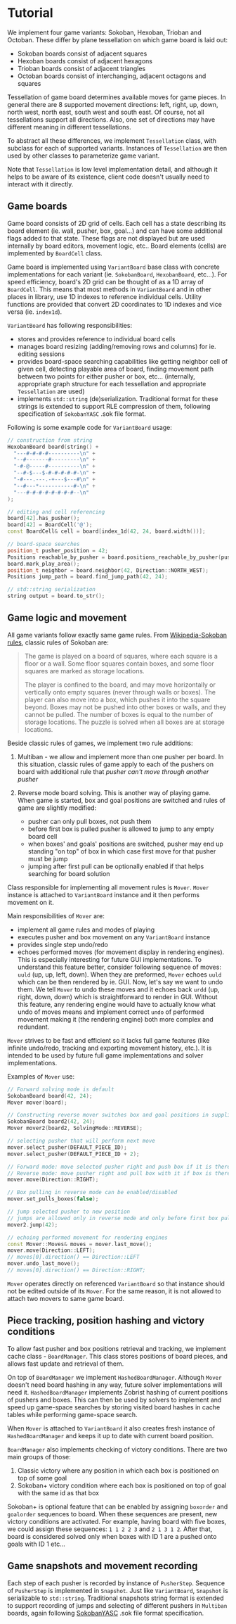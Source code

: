 # Tutorial

We implement four game variants: Sokoban, Hexoban, Trioban and Octoban. These differ by
plane tessellation on which game board is laid out:

- Sokoban boards consist of adjacent squares
- Hexoban boards consist of adjacent hexagons
- Trioban boards consist of adjacent triangles
- Octoban boards consist of interchanging, adjacent octagons and squares

Tessellation of game board determines available moves for game pieces. In general there
are 8 supported movement directions: left, right, up, down, north west, north east,
south west and south east. Of course, not all tessellations support all directions.
Also, one set of directions may have different meaning in different tessellations.

To abstract all these differences, we implement `Tessellation` class, with subclass for
each of supported variants. Instances of `Tessellation` are then used by other classes
to parameterize game variant.

Note that `Tessellation` is low level implementation detail, and although it helps to be
aware of its existence, client code doesn't usually need to interact with it directly.

## Game boards

Game board consists of 2D grid of cells. Each cell has a state describing its board
element (ie. wall, pusher, box, goal...) and can have some additional flags added to
that state. These flags are not displayed but are used internally by board editors,
movement logic, etc.. Board elements (cells) are implemented by `BoardCell` class.

Game board is implemented using `VariantBoard` base class with concrete implementations
for each variant (ie. `SokobanBoard`, `HexobanBoard`, etc...). For speed efficiency,
board's 2D grid can be thought of as a 1D array of `BoardCell`.  This means that most
methods in `VariantBoard` and in other places in library, use 1D indexes to reference
individual cells. Utility functions are provided that convert 2D coordinates to 1D
indexes and vice versa (ie. `index1d`).

`VariantBoard` has following responsibilities:

- stores and provides reference to individual board cells
- manages board resizing (adding/removing rows and columns) for ie. editing sessions
- provides board-space searching capabilities like getting neighbor cell of given
  cell, detecting playable area of board, finding movement path between two points
  for either pusher or box, etc... (internally, appropriate graph structure for each
  tessellation and appropriate `Tessellation` are used)
- implements `std::string` (de)serialization. Traditional format for these strings is
  extended to support RLE compression of them, following specification of
  `SokobanYASC` .sok file format.

Following is some example code for `VariantBoard` usage:

```cpp
// construction from string
HexobanBoard board(string() +
  "---#-#-#-#----------\n" +
  "--#-------#---------\n" +
  "-#-@-----#----------\n" +
  "--#-$---$-#-#-#-#-#-\n" +
  "-#---.---.-+---$---#\n" +
  "--#---*-----------#-\n" +
  "---#-#-#-#-#-#-#-#--\n"
);

// editing and cell referencing
board[42].has_pusher();
board[42] = BoardCell('@');
const BoardCell& cell = board[index_1d(42, 24, board.width())];

// board-space searches
position_t pusher_position = 42;
Positions reachable_by_pusher = board.positions_reachable_by_pusher(pusher_position);
board.mark_play_area();
position_t neighbor = board.neighbor(42, Direction::NORTH_WEST);
Positions jump_path = board.find_jump_path(42, 24);

// std::string serialization
string output = board.to_str();
```

## Game logic and movement

All game variants follow exactly same game rules. From [Wikipedia-Sokoban rules],
classic rules of Sokoban are:

> The game is played on a board of squares, where each square is a floor or a wall.
> Some floor squares contain boxes, and some floor squares are marked as storage
> locations.
>
> The player is confined to the board, and may move horizontally or vertically onto
> empty squares (never through walls or boxes). The player can also move into a box,
> which pushes it into the square beyond. Boxes may not be pushed into other boxes or
> walls, and they cannot be pulled. The number of boxes is equal to the number of
> storage locations. The puzzle is solved when all boxes are at storage locations.

Beside classic rules of games, we implement two rule additions:

1. Multiban - we allow and implement more than one pusher per board. In this
   situation, classic rules of game apply to each of the pushers on board with
   additional rule that *pusher can't move through another pusher*
2. Reverse mode board solving. This is another way of playing game. When game is
   started, box and goal positions are switched and rules of game are slightly
   modified:

    - pusher can only pull boxes, not push them
    - before first box is pulled pusher is allowed to jump to any empty board cell
    - when boxes' and goals' positions are switched, pusher may end up standing "on
      top" of box in which case first move for that pusher must be jump
    - jumping after first pull can be optionally enabled if that helps searching for
      board solution

Class responsible for implementing all movement rules is `Mover`. `Mover` instance is
attached to `VariantBoard` instance and it then performs movement on it.

Main responsibilities of `Mover` are:

- implement all game rules and modes of playing
- executes pusher and box movement on any `VariantBoard` instance
- provides single step undo/redo
- echoes performed moves (for movement display in rendering engines). This is
  especially interesting for future GUI implementations. To understand this feature
  better, consider following sequence of moves: `uuld` (up, up, left, down). When
  they are preformed, `Mover` echoes `uuld` which can be then rendered by ie. GUI.
  Now, let's say we want to undo them. We tell `Mover` to undo these moves and it
  echoes back `urdd` (up, right, down, down) which is straightforward to render in
  GUI. Without this feature, any rendering engine would have to actually know what
  undo of moves means and implement correct `undo` of performed movement making it
  (the rendering engine) both more complex and redundant.

`Mover` strives to be fast and efficient so it lacks full game features (like
infinite undo/redo, tracking and exporting movement history, etc.). It is intended to
be used by future full game implementations and solver implementations.

Examples of `Mover` use:

```cpp
// Forward solving mode is default
SokobanBoard board(42, 24);
Mover mover(board);

// Constructing reverse mover switches box and goal positions in supplied board
SokobanBoard board2(42, 24);
Mover mover2(board2, SolvingMode::REVERSE);

// selecting pusher that will perform next move
mover.select_pusher(DEFAULT_PIECE_ID);
mover.select_pusher(DEFAULT_PIECE_ID + 2);

// Forward mode: move selected pusher right and push box if it is there
// Reverse mode: move pusher right and pull box with it if box is there
mover.move(Direction::RIGHT);

// Box pulling in reverse mode can be enabled/disabled
mover.set_pulls_boxes(false);

// jump selected pusher to new position
// jumps are allowed only in reverse mode and only before first box pull
mover2.jump(42);

// echoing performed movement for rendering engines
const Mover::Moves& moves = mover.last_move();
mover.move(Direction::LEFT);
// moves[0].direction() == Direction::LEFT
mover.undo_last_move();
// moves[0].direction() == Direction::RIGHT;
```

`Mover` operates directly on referenced `VariantBoard` so that instance should not be
edited outside of its `Mover`. For the same reason, it is not allowed to attach two
movers to same game board.

## Piece tracking, position hashing and victory conditions

To allow fast pusher and box positions retrieval and tracking, we implement cache
class - `BoardManager`. This class stores positions of board pieces, and allows fast
update and retrieval of them.

On top of `BoardManager` we implement `HashedBoardManager`. Although `Mover` doesn't
need board hashing in any way, future solver implementations will need it.
`HashedBoardManager` implements Zobrist hashing of current positions of pushers and
boxes. This can then be used by solvers to implement and speed up game-space searches
by storing visited board hashes in cache tables while performing game-space search.

When `Mover` is attached to `VariantBoard` it also creates fresh instance of
`HashedBoardManager` and keeps it up to date with current board position.

`BoardManager` also implements checking of victory conditions. There are two main
groups of those:

1. Classic victory where any position in which each box is positioned on top of some
   goal
2. Sokoban+ victory condition where each box is positioned on top of goal with the
   same id as that box

Sokoban+ is optional feature that can be enabled by assigning `boxorder` and
`goalorder` sequences to board. When these sequences are present, new victory
conditions are activated. For example, having board with five boxes, we could assign
these sequences: `1 1 2 2 3` and `2 1 3 1 2`. After that, board is considered solved
only when boxes with ID 1 are a pushed onto goals with ID 1 etc...

## Game snapshots and movement recording

Each step of each pusher is recorded by instance of `PusherStep`. Sequence of
`PusherStep` is implemented in `Snapshot`. Just like `VariantBoard`, `Snapshot` is
serializable to `std::string`. Traditional snapshots string format is extended to
support recording of jumps and selecting of different pushers in `Multiban` boards,
again following [SokobanYASC] .sok file format specification.


[SokobanYASC]:https://sourceforge.net/projects/sokobanyasc/
[Wikipedia-Sokoban rules]: https://en.wikipedia.org/wiki/Sokoban#Rules
